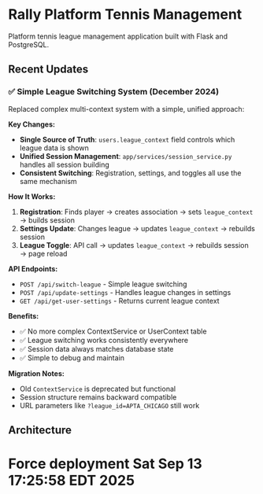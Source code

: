 # Rally Platform Tennis Management

Platform tennis league management application built with Flask and PostgreSQL.

## Recent Updates

### ✅ Simple League Switching System (December 2024)

Replaced complex multi-context system with a simple, unified approach:

**Key Changes:**
- **Single Source of Truth**: `users.league_context` field controls which league data is shown
- **Unified Session Management**: `app/services/session_service.py` handles all session building
- **Consistent Switching**: Registration, settings, and toggles all use the same mechanism

**How It Works:**
1. **Registration**: Finds player → creates association → sets `league_context` → builds session
2. **Settings Update**: Changes league → updates `league_context` → rebuilds session  
3. **League Toggle**: API call → updates `league_context` → rebuilds session → page reload

**API Endpoints:**
- `POST /api/switch-league` - Simple league switching
- `POST /api/update-settings` - Handles league changes in settings
- `GET /api/get-user-settings` - Returns current league context

**Benefits:**
- ✅ No more complex ContextService or UserContext table
- ✅ League switching works consistently everywhere
- ✅ Session data always matches database state
- ✅ Simple to debug and maintain

**Migration Notes:**
- Old `ContextService` is deprecated but functional
- Session structure remains backward compatible
- URL parameters like `?league_id=APTA_CHICAGO` still work

## Architecture
# Force deployment Sat Sep 13 17:25:58 EDT 2025
